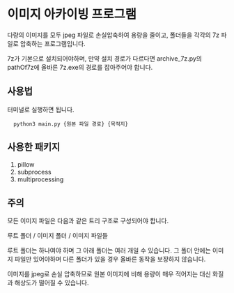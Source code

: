 # 이미지 아카이빙 프로그램

다량의 이미지를 모두 jpeg 파일로 손실압축하여 용량을 줄이고, 폴더들을 각각의 7z 파일로 압축하는 프로그램입니다. 

7z가 기본으로 설치되어야하며, 만약 설치 경로가 다르다면 archive_7z.py의 pathOf7z에 올바른 7z.exe의 경로를 잡아주어야 합니다. 

## 사용법

터미널로 실행하면 됩니다. 

      python3 main.py {원본 파일 경로} {목적지}

## 사용한 패키지
1. pillow
2. subprocess
3. multiprocessing

## 주의

모든 이미지 파일은 다음과 같은 트리 구조로 구성되어야 합니다. 

루트 폴더 / 이미지 폴더 / 이미지 파일들

루트 폴더는 하나여야 하며 그 아래 폴더는 여러 개일 수 있습니다. 
그 폴더 안에는 이미지 파일만 있어야하며 다른 폴더가 있을 경우 올바른 동작을 보장하지 않습니다. 

이미지를 jpeg로 손실 압축하므로 원본 이미지에 비해 용량이 매우 적어지는 대신 화질과 해상도가 떨어질 수 있습니다. 
